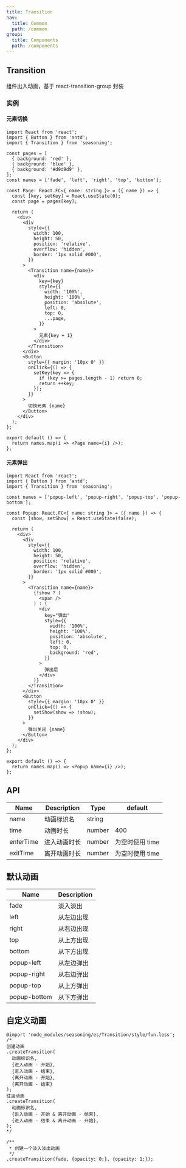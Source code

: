 ```yaml
---
title: Transition
nav:
  title: Common
  path: /common
group:
  title: Components
  path: /components
---
```


## Transition

组件出入动画，基于 react-transition-group 封装

### 实例

#### 元素切换

```tsx
import React from 'react';
import { Button } from 'antd';
import { Transition } from 'seasoning';

const pages = [
  { background: 'red' },
  { background: 'blue' },
  { background: '#d9d9d9' },
];
const names = ['fade', 'left', 'right', 'top', 'bottom'];

const Page: React.FC<{ name: string }> = ({ name }) => {
  const [key, setKey] = React.useState(0);
  const page = pages[key];

  return (
    <div>
      <div
        style={{
          width: 100,
          height: 50,
          position: 'relative',
          overflow: 'hidden',
          border: '1px solid #000',
        }}
      >
        <Transition name={name}>
          <div
            key={key}
            style={{
              width: '100%',
              height: '100%',
              position: 'absolute',
              left: 0,
              top: 0,
              ...page,
            }}
          >
            元素{key + 1}
          </div>
        </Transition>
      </div>
      <Button
        style={{ margin: '10px 0' }}
        onClick={() => {
          setKey(key => {
            if (key >= pages.length - 1) return 0;
            return ++key;
          });
        }}
      >
        切换元素 {name}
      </Button>
    </div>
  );
};

export default () => {
  return names.map(i => <Page name={i} />);
};
```

#### 元素弹出

```tsx
import React from 'react';
import { Button } from 'antd';
import { Transition } from 'seasoning';

const names = ['popup-left', 'popup-right', 'popup-top', 'popup-bottom'];

const Popup: React.FC<{ name: string }> = ({ name }) => {
  const [show, setShow] = React.useState(false);

  return (
    <div>
      <div
        style={{
          width: 100,
          height: 50,
          position: 'relative',
          overflow: 'hidden',
          border: '1px solid #000',
        }}
      >
        <Transition name={name}>
          {!show ? (
            <span />
          ) : (
            <div
              key="弹出"
              style={{
                width: '100%',
                height: '100%',
                position: 'absolute',
                left: 0,
                top: 0,
                background: 'red',
              }}
            >
              弹出层
            </div>
          )}
        </Transition>
      </div>
      <Button
        style={{ margin: '10px 0' }}
        onClick={() => {
          setShow(show => !show);
        }}
      >
        弹出关闭 {name}
      </Button>
    </div>
  );
};

export default () => {
  return names.map(i => <Popup name={i} />);
};
```

## API

| Name      | Description  | Type   | default         |
| --------- | ------------ | ------ | --------------- |
| name      | 动画标识名   | string |                 |
| time      | 动画时长     | number | 400             |
| enterTime | 进入动画时长 | number | 为空时使用 time |
| exitTime  | 离开动画时长 | number | 为空时使用 time |

## 默认动画

| Name         | Description |
| ------------ | ----------- |
| fade         | 淡入淡出    |
| left         | 从左边出现  |
| right        | 从右边出现  |
| top          | 从上方出现  |
| bottom       | 从下方出现  |
| popup-left   | 从左边弹出  |
| popup-right  | 从右边弹出  |
| popup-top    | 从上方弹出  |
| popup-bottom | 从下方弹出  |

## 自定义动画

```less
@import 'node_modules/seasoning/es/Transition/style/fun.less';
/*
创建动画
.createTransition(
  动画标识名,
  {进入动画 - 开始},
  {进入动画 - 结束},
  {离开动画 - 开始},
  {离开动画 - 结束}
);
往返动画
.createTransition(
  动画标识名,
  {进入动画 - 开始 & 离开动画 - 结束},
  {进入动画 - 结束 & 离开动画 - 开始},
);
*/

/**
 * 创建一个淡入淡出动画
 */
.createTransition(fade, {opacity: 0;}, {opacity: 1;});
```

